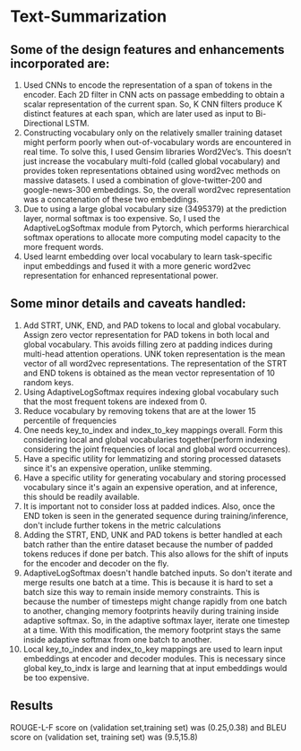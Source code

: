 # Text-Summarization
## Some of the design features and enhancements incorporated are:
1. Used CNNs to encode the representation of a span of tokens in the encoder. Each 2D filter in CNN acts on passage embedding to obtain a scalar representation of the current span. So, K CNN filters produce K distinct features at each span, which are later used as input to Bi-Directional LSTM.
2. Constructing vocabulary only on the relatively smaller training dataset might perform poorly when out-of-vocabulary words are encountered in real time. To solve this, I used Gensim libraries Word2Vec’s. This doesn’t just increase the vocabulary multi-fold (called global vocabulary) and provides token representations obtained using word2vec methods on massive datasets. I used a combination of glove-twitter-200 and google-news-300 embeddings. So, the overall word2vec representation was a concatenation of these two embeddings.
3. Due to using a large global vocabulary size (3495379) at the prediction layer, normal softmax is too expensive. So, I used the AdaptiveLogSoftmax module from Pytorch, which performs hierarchical softmax operations to allocate more computing model capacity to the more frequent words.
4. Used learnt embedding over local vocabulary to learn task-specific input embeddings and fused it with a more generic word2vec representation for enhanced representational power.


## Some minor details and caveats handled:
1. Add STRT, UNK, END, and PAD tokens to local and global vocabulary. Assign zero vector representation for PAD tokens in both local and global vocabulary. This avoids filling zero at padding indices during multi-head attention operations. UNK token representation is the mean vector of all word2vec representations. The representation of the STRT and END tokens is obtained as the mean vector representation of 10 random keys.
2. Using AdaptiveLogSoftmax requires indexing global vocabulary such that the most frequent tokens are indexed from 0.
3. Reduce vocabulary by removing tokens that are at the lower 15 percentile of frequencies
4. One needs key_to_index and index_to_key mappings overall. Form this considering local and global vocabularies together(perform indexing considering the joint frequencies of local and global word occurrences).
5. Have a specific utility for lemmatizing and storing processed datasets since it's an expensive operation, unlike stemming.
6. Have a specific utility for generating vocabulary and storing processed vocabulary since it's again an expensive operation, and at inference, this should be readily available.
7. It is important not to consider loss at padded indices. Also, once the END token is seen in the generated sequence during training/inference, don't include further tokens in the metric calculations
8. Adding the STRT, END, UNK and PAD tokens is better handled at each batch rather than the entire dataset because the number of padded tokens reduces if done per batch. This also allows for the shift of inputs for the encoder and decoder on the fly.
9. AdaptiveLogSoftmax doesn't handle batched inputs. So don't iterate and merge results one batch at a time. This is because it is hard to set a batch size this way to remain inside memory constraints. This is because the number of timesteps might change rapidly from one batch to another, changing memory footprints heavily during training inside adaptive softmax. So, in the adaptive softmax layer, iterate one timestep at a time. With this modification, the memory footprint stays the same inside adaptive softmax from one batch to another.
10. Local key_to_index and index_to_key mappings are used to learn input embeddings at encoder and decoder modules. This is necessary since global key_to_indx is large and learning that at input embeddings would be too expensive.

## Results
ROUGE-L-F score on (validation set,training set) was (0.25,0.38) and BLEU score on (validation set, training set) was (9.5,15.8)
